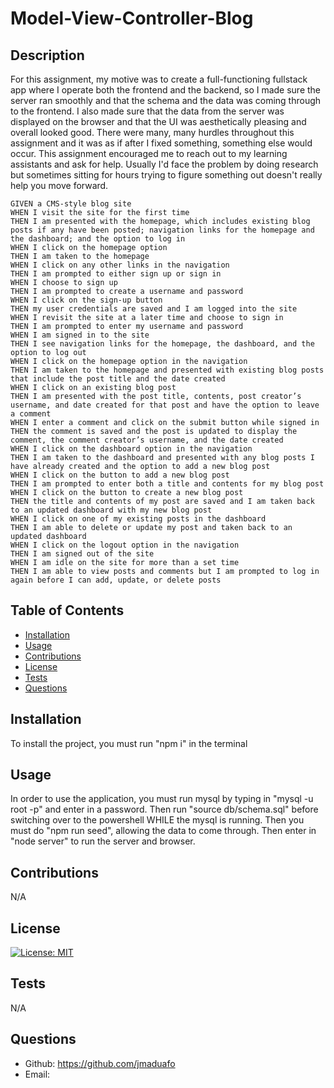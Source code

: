 # Model-View-Controller-Blog

## Description
            
For this assignment, my motive was to create a full-functioning fullstack app where I operate both the frontend and the backend, so I made sure the server ran smoothly and that the schema and the data was coming through to the frontend. I also made sure that the data from the server was displayed on the browser and that the UI was aesthetically pleasing and overall looked good. There were many, many hurdles throughout this assignment and it was as if after I fixed something, something else would occur. This assignment encouraged me to reach out to my learning assistants and ask for help. Usually I'd face the problem by doing research but sometimes sitting for hours trying to figure something out doesn't really help you move forward.

```````````````````````
GIVEN a CMS-style blog site
WHEN I visit the site for the first time
THEN I am presented with the homepage, which includes existing blog posts if any have been posted; navigation links for the homepage and the dashboard; and the option to log in
WHEN I click on the homepage option
THEN I am taken to the homepage
WHEN I click on any other links in the navigation
THEN I am prompted to either sign up or sign in
WHEN I choose to sign up
THEN I am prompted to create a username and password
WHEN I click on the sign-up button
THEN my user credentials are saved and I am logged into the site
WHEN I revisit the site at a later time and choose to sign in
THEN I am prompted to enter my username and password
WHEN I am signed in to the site
THEN I see navigation links for the homepage, the dashboard, and the option to log out
WHEN I click on the homepage option in the navigation
THEN I am taken to the homepage and presented with existing blog posts that include the post title and the date created
WHEN I click on an existing blog post
THEN I am presented with the post title, contents, post creator’s username, and date created for that post and have the option to leave a comment
WHEN I enter a comment and click on the submit button while signed in
THEN the comment is saved and the post is updated to display the comment, the comment creator’s username, and the date created
WHEN I click on the dashboard option in the navigation
THEN I am taken to the dashboard and presented with any blog posts I have already created and the option to add a new blog post
WHEN I click on the button to add a new blog post
THEN I am prompted to enter both a title and contents for my blog post
WHEN I click on the button to create a new blog post
THEN the title and contents of my post are saved and I am taken back to an updated dashboard with my new blog post
WHEN I click on one of my existing posts in the dashboard
THEN I am able to delete or update my post and taken back to an updated dashboard
WHEN I click on the logout option in the navigation
THEN I am signed out of the site
WHEN I am idle on the site for more than a set time
THEN I am able to view posts and comments but I am prompted to log in again before I can add, update, or delete posts
````````````````````````````

## Table of Contents

- [Installation](#installation)
- [Usage](#usage)
- [Contributions](#contributions)
- [License](#license)
- [Tests](#tests)
- [Questions](#questions)

## Installation

To install the project, you must run "npm i" in the terminal

## Usage

In order to use the application, you must run mysql by typing in "mysql -u root -p" and enter in a password. Then run "source db/schema.sql" before switching over to the powershell WHILE the mysql is running. Then you must do "npm run seed", allowing the data to come through. Then enter in "node server" to run the server and browser.

## Contributions

N/A

## License

[![License: MIT](https://img.shields.io/badge/License-MIT-yellow.svg)](https://opensource.org/licenses/MIT)

## Tests

N/A

## Questions

- Github: https://github.com/jmaduafo
- Email: 
